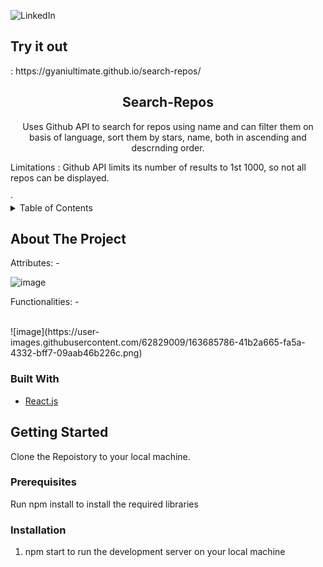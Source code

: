 <div id="top"></div>
<!--
*** Thanks for checking out the Best-README-Template. If you have a suggestion
*** that would make this better, please fork the repo and create a pull request
*** or simply open an issue with the tag "enhancement".
*** Don't forget to give the project a star!
*** Thanks again! Now go create something AMAZING! :D
-->






![LinkedIn][linkedin-shield]
<br>
 
 
 <h2>Try it out </h2> : https://gyaniultimate.github.io/search-repos/



<!-- PROJECT LOGO -->
<br />


  <h2 align="center">Search-Repos</h2>

  <p align="center">
 Uses Github API to search for repos using name and can filter them on basis of language, sort them by stars, name, both in ascending and descrnding order. 
    <br />
   
  
  Limitations : Github API limits its number of results to 1st 1000, so not all repos can be displayed. 
   
  </p>
    
</div>
 ·
   
<br>



<!-- TABLE OF CONTENTS -->
<details>
  <summary>Table of Contents</summary>
  <ol>
    <li>
      <a href="#about-the-project">About The Project</a>
      <ul>
        <li><a href="#built-with">Built With</a></li>
      </ul>
    </li>
    <li>
      <a href="#getting-started">Getting Started</a>
      <ul>
        <li><a href="#prerequisites">Prerequisites</a></li>
        <li><a href="#installation">Installation</a></li>
      </ul>
    </li>
  
  </ol>
</details>



<!-- ABOUT THE PROJECT -->
## About The Project



Attributes: -  

![image](https://user-images.githubusercontent.com/62829009/163685779-cdd8f768-3202-447b-a5b5-e09792a82bda.png)

<p>Functionalities: - <p>
 <br>
![image](https://user-images.githubusercontent.com/62829009/163685786-41b2a665-fa5a-4332-bff7-09aab46b226c.png)




### Built With




* [React.js](https://reactjs.org/)






<!-- GETTING STARTED -->
## Getting Started

Clone the Repoistory to your local machine.

### Prerequisites

Run npm install to install the required libraries

### Installation



1. npm start to run the development server on your local machine






[linkedin-shield]: https://img.shields.io/badge/-LinkedIn-black.svg?style=for-the-badge&logo=linkedin&colorB=555
[linkedin-url]:https://www.linkedin.com/in/gyanendra-prakash-a65122168/


